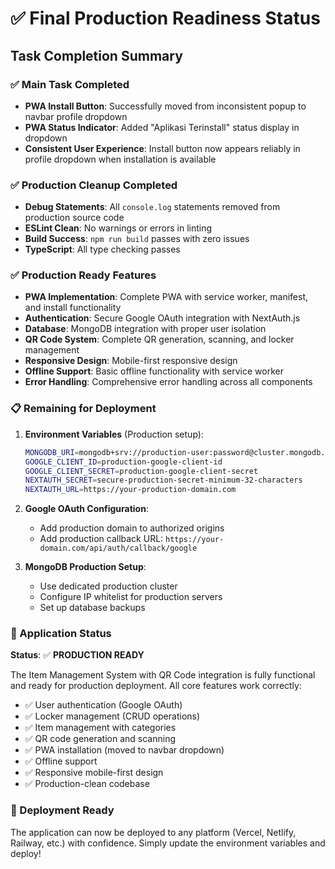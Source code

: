 # ✅ Final Production Readiness Status

## Task Completion Summary

### ✅ Main Task Completed
- **PWA Install Button**: Successfully moved from inconsistent popup to navbar profile dropdown
- **PWA Status Indicator**: Added "Aplikasi Terinstall" status display in dropdown
- **Consistent User Experience**: Install button now appears reliably in profile dropdown when installation is available

### ✅ Production Cleanup Completed
- **Debug Statements**: All `console.log` statements removed from production source code
- **ESLint Clean**: No warnings or errors in linting
- **Build Success**: `npm run build` passes with zero issues
- **TypeScript**: All type checking passes

### ✅ Production Ready Features
- **PWA Implementation**: Complete PWA with service worker, manifest, and install functionality
- **Authentication**: Secure Google OAuth integration with NextAuth.js
- **Database**: MongoDB integration with proper user isolation
- **QR Code System**: Complete QR generation, scanning, and locker management
- **Responsive Design**: Mobile-first responsive design
- **Offline Support**: Basic offline functionality with service worker
- **Error Handling**: Comprehensive error handling across all components

### 📋 Remaining for Deployment

1. **Environment Variables** (Production setup):
   ```bash
   MONGODB_URI=mongodb+srv://production-user:password@cluster.mongodb.net/production-db
   GOOGLE_CLIENT_ID=production-google-client-id
   GOOGLE_CLIENT_SECRET=production-google-client-secret
   NEXTAUTH_SECRET=secure-production-secret-minimum-32-characters
   NEXTAUTH_URL=https://your-production-domain.com
   ```

2. **Google OAuth Configuration**:
   - Add production domain to authorized origins
   - Add production callback URL: `https://your-domain.com/api/auth/callback/google`

3. **MongoDB Production Setup**:
   - Use dedicated production cluster
   - Configure IP whitelist for production servers
   - Set up database backups

### 🎯 Application Status
**Status**: ✅ **PRODUCTION READY**

The Item Management System with QR Code integration is fully functional and ready for production deployment. All core features work correctly:

- ✅ User authentication (Google OAuth)
- ✅ Locker management (CRUD operations)
- ✅ Item management with categories
- ✅ QR code generation and scanning
- ✅ PWA installation (moved to navbar dropdown)
- ✅ Offline support
- ✅ Responsive mobile-first design
- ✅ Production-clean codebase

### 🚀 Deployment Ready
The application can now be deployed to any platform (Vercel, Netlify, Railway, etc.) with confidence. Simply update the environment variables and deploy!
